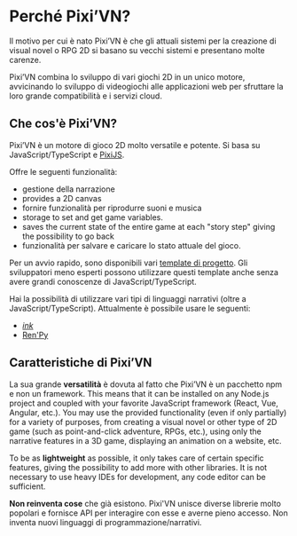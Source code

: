 # Perché Pixi’VN?

Il motivo per cui è nato Pixi’VN è che gli attuali sistemi per la creazione di visual novel o RPG 2D si basano su vecchi sistemi e presentano molte carenze.

Pixi’VN combina lo sviluppo di vari giochi 2D in un unico motore, avvicinando lo sviluppo di videogiochi alle applicazioni web per sfruttare la loro grande compatibilità e i servizi cloud.

## Che cos'è Pixi’VN?

Pixi’VN è un motore di gioco 2D molto versatile e potente. Si basa su JavaScript/TypeScript e [PixiJS](https://pixijs.com/).

Offre le seguenti funzionalità:

- gestione della narrazione
- provides a 2D canvas
- fornire funzionalità per riprodurre suoni e musica
- storage to set and get game variables.
- saves the current state of the entire game at each "story step" giving the possibility to go back
- funzionalità per salvare e caricare lo stato attuale del gioco.

Per un avvio rapido, sono disponibili vari [template di progetto](/start/getting-started.md#pivivn-templates). Gli sviluppatori meno esperti possono utilizzare questi template anche senza avere grandi conoscenze di JavaScript/TypeScript.

Hai la possibilità di utilizzare vari tipi di linguaggi narrativi (oltre a JavaScript/TypeScript). Attualmente è possibile usare le seguenti:

- [_ink_](/ink/ink.md)
- [Ren'Py](/renpy/renpy.md)

## Caratteristiche di Pixi’VN

La sua grande **versatilità** è dovuta al fatto che Pixi’VN è un pacchetto npm e non un framework. This means that it can be installed on any Node.js project and coupled with your favorite JavaScript framework (React, Vue, Angular, etc.).
You may use the provided functionality (even if only partially) for a variety of purposes, from creating a visual novel or other type of 2D game (such as point-and-click adventure, RPGs, etc.), using only the narrative features in a 3D game, displaying an animation on a website, etc.

To be as **lightweight** as possible, it only takes care of certain specific features, giving the possibility to add more with other libraries. It is not necessary to use heavy IDEs for development, any code editor can be sufficient.

**Non reinventa cose** che già esistono. Pixi'VN unisce diverse librerie molto popolari e fornisce API per interagire con esse e averne pieno accesso. Non inventa nuovi linguaggi di programmazione/narrativi.
